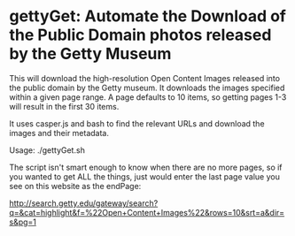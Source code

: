 # gettyGet: Automate the Download of the Public Domain photos released by the Getty Museum

This will download the high-resolution Open Content Images released into the public domain by the Getty museum. It downloads the images specified within a given page range. A page defaults to 10 items, so getting pages 1-3 will result in the first 30 items.

It uses casper.js and bash to find the relevant URLs and download the images and their metadata.

Usage:
./gettyGet.sh <startPage> <endPage>

The script isn't smart enough to know when there are no more pages, so if you wanted to get ALL the things, just would enter the last page value you see on this website as the endPage:

http://search.getty.edu/gateway/search?q=&cat=highlight&f=%22Open+Content+Images%22&rows=10&srt=a&dir=s&pg=1

